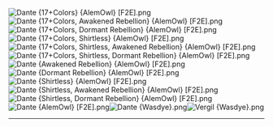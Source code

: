 ![Dante {17+Colors} {AlemOwl} [F2E].png](https://raw.githubusercontent.com/Klokinator/FE-Repo/main/Portrait%20Repository/Non-FE%20Properties/Devil%20May%20Cry/Dante%20(17%2BColors)%20%7BAlemOwl%7D%20%5BF2E%5D.png "Dante {17+Colors} {AlemOwl} [F2E].png")![Dante {17+Colors, Awakened Rebellion} {AlemOwl} [F2E].png](https://raw.githubusercontent.com/Klokinator/FE-Repo/main/Portrait%20Repository/Non-FE%20Properties/Devil%20May%20Cry/Dante%20(17%2BColors,%20Awakened%20Rebellion)%20%7BAlemOwl%7D%20%5BF2E%5D.png "Dante {17+Colors, Awakened Rebellion} {AlemOwl} [F2E].png")![Dante {17+Colors, Dormant Rebellion} {AlemOwl} [F2E].png](https://raw.githubusercontent.com/Klokinator/FE-Repo/main/Portrait%20Repository/Non-FE%20Properties/Devil%20May%20Cry/Dante%20(17%2BColors,%20Dormant%20Rebellion)%20%7BAlemOwl%7D%20%5BF2E%5D.png "Dante {17+Colors, Dormant Rebellion} {AlemOwl} [F2E].png")![Dante {17+Colors, Shirtless} {AlemOwl} [F2E].png](https://raw.githubusercontent.com/Klokinator/FE-Repo/main/Portrait%20Repository/Non-FE%20Properties/Devil%20May%20Cry/Dante%20(17%2BColors,%20Shirtless)%20%7BAlemOwl%7D%20%5BF2E%5D.png "Dante {17+Colors, Shirtless} {AlemOwl} [F2E].png")![Dante {17+Colors, Shirtless, Awakened Rebellion} {AlemOwl} [F2E].png](https://raw.githubusercontent.com/Klokinator/FE-Repo/main/Portrait%20Repository/Non-FE%20Properties/Devil%20May%20Cry/Dante%20(17%2BColors,%20Shirtless,%20Awakened%20Rebellion)%20%7BAlemOwl%7D%20%5BF2E%5D.png "Dante {17+Colors, Shirtless, Awakened Rebellion} {AlemOwl} [F2E].png")![Dante {17+Colors, Shirtless, Dormant Rebellion} {AlemOwl} [F2E].png](https://raw.githubusercontent.com/Klokinator/FE-Repo/main/Portrait%20Repository/Non-FE%20Properties/Devil%20May%20Cry/Dante%20(17%2BColors,%20Shirtless,%20Dormant%20Rebellion)%20%7BAlemOwl%7D%20%5BF2E%5D.png "Dante {17+Colors, Shirtless, Dormant Rebellion} {AlemOwl} [F2E].png")![Dante {Awakened Rebellion} {AlemOwl} [F2E].png](https://raw.githubusercontent.com/Klokinator/FE-Repo/main/Portrait%20Repository/Non-FE%20Properties/Devil%20May%20Cry/Dante%20(Awakened%20Rebellion)%20%7BAlemOwl%7D%20%5BF2E%5D.png "Dante {Awakened Rebellion} {AlemOwl} [F2E].png")![Dante {Dormant Rebellion} {AlemOwl} [F2E].png](https://raw.githubusercontent.com/Klokinator/FE-Repo/main/Portrait%20Repository/Non-FE%20Properties/Devil%20May%20Cry/Dante%20(Dormant%20Rebellion)%20%7BAlemOwl%7D%20%5BF2E%5D.png "Dante {Dormant Rebellion} {AlemOwl} [F2E].png")![Dante {Shirtless} {AlemOwl} [F2E].png](https://raw.githubusercontent.com/Klokinator/FE-Repo/main/Portrait%20Repository/Non-FE%20Properties/Devil%20May%20Cry/Dante%20(Shirtless)%20%7BAlemOwl%7D%20%5BF2E%5D.png "Dante {Shirtless} {AlemOwl} [F2E].png")![Dante {Shirtless, Awakened Rebellion} {AlemOwl} [F2E].png](https://raw.githubusercontent.com/Klokinator/FE-Repo/main/Portrait%20Repository/Non-FE%20Properties/Devil%20May%20Cry/Dante%20(Shirtless,%20Awakened%20Rebellion)%20%7BAlemOwl%7D%20%5BF2E%5D.png "Dante {Shirtless, Awakened Rebellion} {AlemOwl} [F2E].png")![Dante {Shirtless, Dormant Rebellion} {AlemOwl} [F2E].png](https://raw.githubusercontent.com/Klokinator/FE-Repo/main/Portrait%20Repository/Non-FE%20Properties/Devil%20May%20Cry/Dante%20(Shirtless,%20Dormant%20Rebellion)%20%7BAlemOwl%7D%20%5BF2E%5D.png "Dante {Shirtless, Dormant Rebellion} {AlemOwl} [F2E].png")![Dante {AlemOwl} [F2E].png](https://raw.githubusercontent.com/Klokinator/FE-Repo/main/Portrait%20Repository/Non-FE%20Properties/Devil%20May%20Cry/Dante%20%7BAlemOwl%7D%20%5BF2E%5D.png "Dante {AlemOwl} [F2E].png")![Dante {Wasdye}.png](https://raw.githubusercontent.com/Klokinator/FE-Repo/main/Portrait%20Repository/Non-FE%20Properties/Devil%20May%20Cry/Dante%20%7BWasdye%7D.png "Dante {Wasdye}.png")![Vergil {Wasdye}.png](https://raw.githubusercontent.com/Klokinator/FE-Repo/main/Portrait%20Repository/Non-FE%20Properties/Devil%20May%20Cry/Vergil%20%7BWasdye%7D.png "Vergil {Wasdye}.png")



----

